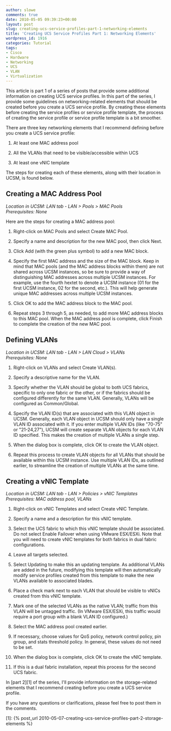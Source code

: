 ```yaml
---
author: slowe
comments: true
date: 2010-05-05 09:39:23+00:00
layout: post
slug: creating-ucs-service-profiles-part-1-networking-elements
title: 'Creating UCS Service Profiles Part 1: Networking Elements'
wordpress_id: 1916
categories: Tutorial
tags:
- Cisco
- Hardware
- Networking
- UCS
- VLAN
- Virtualization
---
```


This article is part 1 of a series of posts that provide some additional information on creating UCS service profiles. In this part of the series, I provide some guidelines on networking-related elements that should be created before you create a UCS service profile. By creating these elements before creating the service profiles or service profile template, the process of creating the service profile or service profile template is a bit smoother.

There are three key networking elements that I recommend defining before you create a UCS service profile:

1. At least one MAC address pool

2. All the VLANs that need to be visible/accessible within UCS

3. At least one vNIC template

The steps for creating each of these elements, along with their location in UCSM, is found below.

## Creating a MAC Address Pool

_Location in UCSM: LAN tab - LAN > Pools > MAC Pools_  
_Prerequisites: None_

Here are the steps for creating a MAC address pool:

1. Right-click on MAC Pools and select Create MAC Pool.

2. Specify a name and description for the new MAC pool, then click Next.

3. Click Add (with the green plus symbol) to add a new MAC block.

4. Specify the first MAC address and the size of the MAC block. Keep in mind that MAC pools (and the MAC address blocks within them) are not shared across UCSM instances, so be sure to provide a way of distinguishing MAC addresses across multiple UCSM instances. For example, use the fourth hextet to denote a UCSM instance (01 for the first UCSM instance, 02 for the second, etc.). This will help generate unique MAC addresses across multiple UCSM instances.

5. Click OK to add the MAC address block to the MAC pool.

6. Repeat steps 3 through 5, as needed, to add more MAC address blocks to this MAC pool. When the MAC address pool is complete, click Finish to complete the creation of the new MAC pool.

## Defining VLANs

_Location in UCSM: LAN tab - LAN > LAN Cloud > VLANs_  
_Prerequisites: None_

1. Right-click on VLANs and select Create VLAN(s).

2. Specify a descriptive name for the VLAN.

3. Specify whether the VLAN should be global to both UCS fabrics, specific to only one fabric or the other, or if the fabrics should be configured differently for the same VLAN. Generally, VLANs will be configured as Common/Global.

4. Specify the VLAN ID(s) that are associated with this VLAN object in UCSM. Generally, each VLAN object in UCSM should only have a single VLAN ID associated with it. If you enter multiple VLAN IDs (like "70-75" or "21-24,27"), UCSM will create separate VLAN objects for each VLAN ID specified. This makes the creation of multiple VLANs a single step.

5. When the dialog box is complete, click OK to create the VLAN object.

6. Repeat this process to create VLAN objects for all VLANs that should be available within this UCSM instance. Use multiple VLAN IDs, as outlined earlier, to streamline the creation of multiple VLANs at the same time.

## Creating a vNIC Template

_Location in UCSM: LAN tab - LAN > Policies > vNIC Templates_  
_Prerequisites: MAC address pool, VLANs_

1. Right-click on vNIC Templates and select Create vNIC Template.

2. Specify a name and a description for this vNIC template.

3. Select the UCS fabric to which this vNIC template should be associated. Do not select Enable Failover when using VMware ESX/ESXi. Note that you will need to create vNIC templates for both fabrics in dual fabric configurations.

4. Leave all targets selected.

5. Select Updating to make this an updating template. As additional VLANs are added in the future, modifying this template will then automatically modify service profiles created from this template to make the new VLANs available to associated blades.

6. Place a check mark next to each VLAN that should be visible to vNICs created from this vNIC template.

7. Mark one of the selected VLANs as the native VLAN; traffic from this VLAN will be untagged traffic. (In VMware ESX/ESXi, this traffic would require a port group with a blank VLAN ID configured.)

8. Select the MAC address pool created earlier.

9. If necessary, choose values for QoS policy, network control policy, pin group, and stats threshold policy. In general, these values do not need to be set.

10. When the dialog box is complete, click OK to create the vNIC template.

11. If this is a dual fabric installation, repeat this process for the second UCS fabric.

In [part 2][1] of the series, I'll provide information on the storage-related elements that I recommend creating before you create a UCS service profile.

If you have any questions or clarifications, please feel free to post them in the comments.

[1]: {% post_url 2010-05-07-creating-ucs-service-profiles-part-2-storage-elements %}
